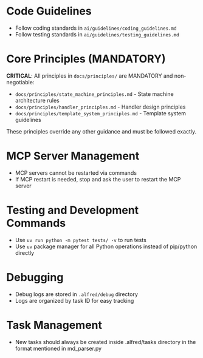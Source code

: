 # Code Guidelines

- Follow coding standards in `ai/guidelines/coding_guidelines.md`
- Follow testing standards in `ai/guidelines/testing_guidelines.md`

# Core Principles (MANDATORY)

**CRITICAL**: All principles in `docs/principles/` are MANDATORY and non-negotiable:

- `docs/principles/state_machine_principles.md` - State machine architecture rules
- `docs/principles/handler_principles.md` - Handler design principles  
- `docs/principles/template_system_principles.md` - Template system guidelines

These principles override any other guidance and must be followed exactly.

# MCP Server Management

- MCP servers cannot be restarted via commands
- If MCP restart is needed, stop and ask the user to restart the MCP server

# Testing and Development Commands

- Use `uv run python -m pytest tests/ -v` to run tests
- Use `uv` package manager for all Python operations instead of pip/python directly

# Debugging

- Debug logs are stored in `.alfred/debug` directory
- Logs are organized by task ID for easy tracking

# Task Management

- New tasks should always be created inside .alfred/tasks directory in the format mentioned in md_parser.py